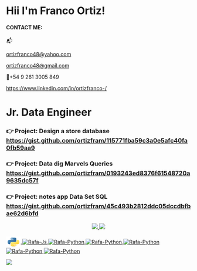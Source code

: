 # Hii I'm Franco Ortiz!
#### CONTACT ME:
📬

ortizfranco48@yahoo.com

ortizfranco48@gmail.com

📱+54 9 261 3005 849

https://www.linkedin.com/in/ortizfranco-/
  
# Jr. Data Engineer
### 👉 Project: Design a store database https://gist.github.com/ortizfram/115771fba59c3a0e5afc40fa0fb59aa9
### 👉 Project: Data dig Marvels Queries https://gist.github.com/ortizfram/0193243ed8376f61548720a9635dc57f
### 👉 Project: notes app Data Set SQL https://gist.github.com/ortizfram/45c493b2812ddc05dccdbfbae62d6bfd
 <!-- stats -->
<div align="center">
  <a href="https://github.com/ortizfram">
  <img height="180em" src="https://github-readme-stats.vercel.app/api?username=ortizfram&show_icons=true&theme=merko&include_all_commits=true&count_private=true"/>
  <img height="180em" src="https://github-readme-stats.vercel.app/api/top-langs/?username=ortizfram&layout=compact&langs_count=7&theme=merko"/>
</div>
 
  <!-- you can look for others here: https://devicon.dev/ -->
<div style="display: inline_block"><br>
  <img align="center" alt="Rafa-Python" height="30" width="40" src="https://raw.githubusercontent.com/devicons/devicon/master/icons/python/python-original.svg">
  <img align="center" alt="Rafa-Js" height="30" width="40" src="https://cdn.jsdelivr.net/gh/devicons/devicon/icons/java/java-original.svg">
  <img align="center" alt="Rafa-Python" height="50" width="60" src="https://cdn.jsdelivr.net/gh/devicons/devicon/icons/mysql/mysql-original-wordmark.svg">
  <img align="center" alt="Rafa-Python" height="50" width="60" src="https://cdn.jsdelivr.net/gh/devicons/devicon/icons/vscode/vscode-original.svg">
  <img align="center" alt="Rafa-Python" height="50" width="60"  src="https://cdn.jsdelivr.net/gh/devicons/devicon/icons/jetbrains/jetbrains-original.svg" >
  <img align="center" alt="Rafa-Python" height="50" width="60" src="https://cdn.jsdelivr.net/gh/devicons/devicon/icons/linux/linux-original.svg" >
  <img align="center" alt="Rafa-Python" height="50" width="60"" src="https://cdn.jsdelivr.net/gh/devicons/devicon/icons/django/django-plain.svg">
  
 <!-- gif  = https://picrew.me/ -->
 
</div>
                                                                                                                                       
<div> 
 
  <a href = "mailto:ortizfranco48@gmail.com"><img src="https://img.shields.io/badge/-Gmail-%23333?style=for-the-badge&logo=gmail&logoColor=white" target="_blank"></a>
 
</div>
